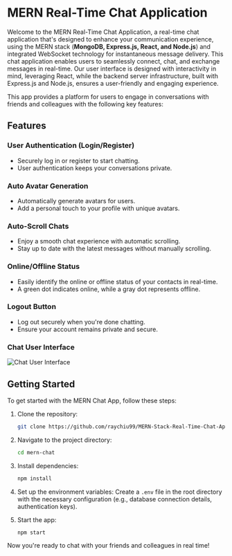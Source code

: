 # MERN Real-Time Chat Application

Welcome to the MERN Real-Time Chat Application, a real-time chat application that's designed to enhance your communication experience, using the MERN stack (**MongoDB, Express.js, React, and Node.js**) and integrated WebSocket technology for instantaneous message delivery. This chat application enables users to seamlessly connect, chat, and exchange messages in real-time. Our user interface is designed with interactivity in mind, leveraging React, while the backend server infrastructure, built with Express.js and Node.js, ensures a user-friendly and engaging experience. 




This app provides a platform for users to engage in conversations with friends and colleagues with the following key features:

## Features

### User Authentication (Login/Register)
- Securely log in or register to start chatting.
- User authentication keeps your conversations private.

### Auto Avatar Generation
- Automatically generate avatars for users.
- Add a personal touch to your profile with unique avatars.

### Auto-Scroll Chats
- Enjoy a smooth chat experience with automatic scrolling.
- Stay up to date with the latest messages without manually scrolling.

### Online/Offline Status
- Easily identify the online or offline status of your contacts in real-time.
- A green dot indicates online, while a gray dot represents offline.

### Logout Button
- Log out securely when you're done chatting.
- Ensure your account remains private and secure.

### Chat User Interface

![Chat User Interface](/image/userInterface.jpg)


## Getting Started

To get started with the MERN Chat App, follow these steps:

1. Clone the repository:

   ```bash
   git clone https://github.com/raychiu99/MERN-Stack-Real-Time-Chat-Application.git
   ```

2. Navigate to the project directory:

   ```bash
   cd mern-chat
   ```

3. Install dependencies:

   ```bash
   npm install
   ```

4. Set up the environment variables: Create a `.env` file in the root directory with the necessary configuration (e.g., database connection details, authentication keys).

5. Start the app:

   ```bash
   npm start
   ```

Now you're ready to chat with your friends and colleagues in real time!
